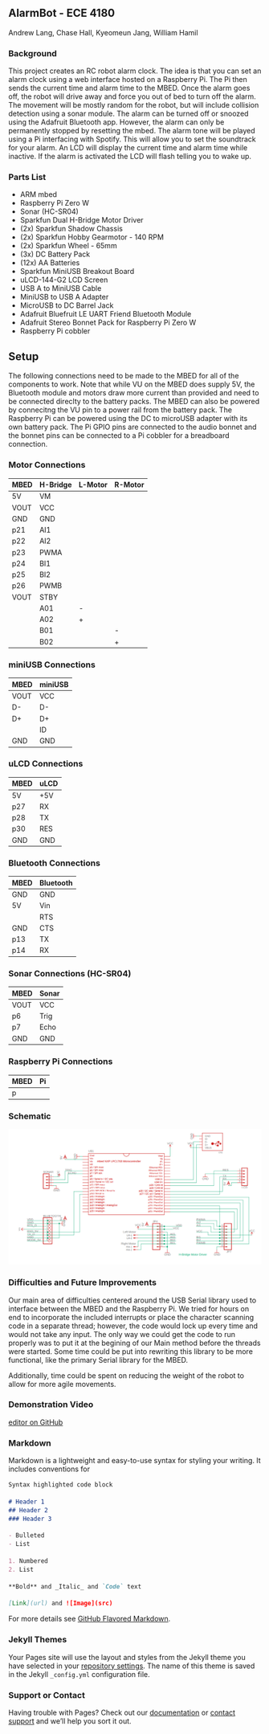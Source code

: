 ## AlarmBot - ECE 4180

Andrew Lang, Chase Hall, Kyeomeun Jang, William Hamil

### Background
This project creates an RC robot alarm clock. The idea is that you can set an alarm clock using a web interface hosted on a Raspberry Pi.  The Pi then sends the current time and alarm time to the MBED. Once the alarm goes off, the robot will drive away and force you out of bed to turn off the alarm. The movement will be mostly random for the robot, but will include collision detection using a sonar module. The alarm can be turned off or snoozed using the Adafruit Bluetooth app. However, the alarm can only be permanently stopped by resetting the mbed. The alarm tone will be played using a Pi interfacing with Spotify. This will allow you to set the soundtrack for your alarm. An LCD will display the current time and alarm time while inactive. If the alarm is activated the LCD will flash telling you to wake up. 

### Parts List
- ARM mbed
- Raspberry Pi Zero W
- Sonar (HC-SR04)
- Sparkfun Dual H-Bridge Motor Driver
- (2x) Sparkfun Shadow Chassis
- (2x) Sparkfun Hobby Gearmotor - 140 RPM
- (2x) Sparkfun Wheel - 65mm
- (3x) DC Battery Pack
- (12x) AA Batteries
- Sparkfun MiniUSB Breakout Board
- uLCD-144-G2 LCD Screen
- USB A to MiniUSB Cable
- MiniUSB to USB A Adapter
- MicroUSB to DC Barrel Jack
- Adafruit Bluefruit LE UART Friend Bluetooth Module
- Adafruit Stereo Bonnet Pack for Raspberry Pi Zero W
- Raspberry Pi cobbler

## Setup
The following connections need to be made to the MBED for all of the components to work.  Note that while VU on the MBED does supply 5V, the Bluetooth module and motors draw more current than provided and need to be connected direclty to the battery packs.  The MBED can also be powered by connecitng the VU pin to a power rail from the battery pack.
The Raspberry Pi can be powered using the DC to microUSB adapter with its own battery pack.  The Pi GPIO pins are connected to the audio bonnet and the bonnet pins can be connected to a Pi cobbler for a breadboard connection.

### Motor Connections

| MBED | H-Bridge | L-Motor | R-Motor |
| ---- | -------- | ------- | ------- |
| 5V   | VM       |         |         |
| VOUT | VCC      |         |         |
| GND  | GND      |         |         |
| p21  | AI1      |         |         |
| p22  | AI2      |         |         |
| p23  | PWMA     |         |         |
| p24  | BI1      |         |         |
| p25  | BI2      |         |         |
| p26  | PWMB     |         |         |
| VOUT | STBY     |         |         |
|      | A01      | -       |         |
|      | A02      | +       |         |
|      | B01      |         | -       |
|      | B02      |         | +       |

### miniUSB Connections

| MBED | miniUSB |
| ---- | ------- |
| VOUT | VCC     |
| D-   | D-      |
| D+   | D+      |
|      | ID      |
| GND  | GND     |

### uLCD Connections

| MBED | uLCD |
| ---- | ---- |
| 5V   | +5V  |
| p27  | RX   |
| p28  | TX   |
| p30  | RES  |
| GND  | GND  |

### Bluetooth Connections

| MBED | Bluetooth |
| ---- | --------- |
| GND  | GND       |
| 5V   | Vin       |
|      | RTS       |
| GND  | CTS       |
| p13  | TX        |
| p14  | RX        |

### Sonar Connections (HC-SR04)
| MBED | Sonar |
| ---- | ----- |
| VOUT | VCC   |
| p6   | Trig  |
| p7   | Echo  |
| GND  | GND   |

### Raspberry Pi Connections

| MBED | Pi |
| ---- | -- |
| p    |    |

### Schematic
![Robot Schematic](/Schematic.png)



### Difficulties and Future Improvements

Our main area of difficulties centered around the USB Serial library used to interface between the MBED and the Raspberry Pi.  We tried for hours on end to incorporate the included interrupts or place the character scanning code in a separate thread; however, the code would lock up every time and would not take any input.  The only way we could get the code to run properly was to put it at the begining of our Main method before the threads were started.  Some time could be put into rewriting this library to be more functional, like the primary Serial library for the MBED.  

Additionally, time could be spent on reducing the weight of the robot to allow for more agile movements.

### Demonstration Video

[editor on GitHub](https://github.com/alang33/4180_robot/edit/gh-pages/index.md)

### Markdown

Markdown is a lightweight and easy-to-use syntax for styling your writing. It includes conventions for

```markdown
Syntax highlighted code block

# Header 1
## Header 2
### Header 3

- Bulleted
- List

1. Numbered
2. List

**Bold** and _Italic_ and `Code` text

[Link](url) and ![Image](src)
```

For more details see [GitHub Flavored Markdown](https://guides.github.com/features/mastering-markdown/).

### Jekyll Themes

Your Pages site will use the layout and styles from the Jekyll theme you have selected in your [repository settings](https://github.com/alang33/4180_robot/settings). The name of this theme is saved in the Jekyll `_config.yml` configuration file.

### Support or Contact

Having trouble with Pages? Check out our [documentation](https://docs.github.com/categories/github-pages-basics/) or [contact support](https://github.com/contact) and we’ll help you sort it out.
